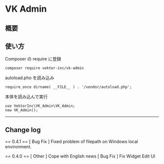 # VK Admin

## 概要



## 使い方

Composer の require に登録
```
composer require vektor-inc/vk-admin
```

autoload.pho を読み込み
```
require_once dirname( __FILE__ ) . '/vendor/autoload.php';
```

本体を読み込んで実行

```
use VektorInc\VK_Admin\VK_Admin;
new VK_Admin();
```


---

## Change log

== 0.4.1 ==
[ Bug Fix ] Fixed problem of filepath on Windows local environment.

== 0.4.0 ==
[ Other ] Cope with English news
[ Bug Fix ] Fix Widget Edit UI
